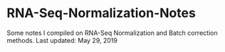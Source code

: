 # RNA-Seq-Normalization-Notes
Some notes I compiled on RNA-Seq Normalization and Batch correction methods. 
Last updated: May 29, 2019
